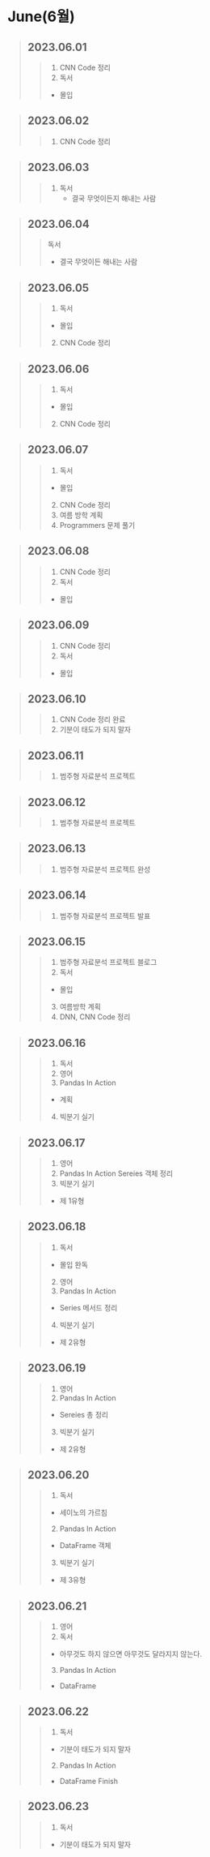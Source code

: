 # June(6월)

> ## 2023.06.01
> > 1. CNN Code 정리
> > 2. 독서
> >   - 몰입

> ## 2023.06.02
> > 1. CNN Code 정리

> ## 2023.06.03
> > 1. 독서
> >     - 결국 무엇이든지 해내는 사람

> ## 2023.06.04
> > 독서
> >   - 결국 무엇이든 해내는 사람

> ## 2023.06.05
> > 1. 독서
> >   - 몰입
> > 2. CNN Code 정리

> ## 2023.06.06
> > 1. 독서
> >   - 몰입
> > 2. CNN Code 정리

> ## 2023.06.07
> > 1. 독서
> >   - 몰입
> > 2. CNN Code 정리
> > 3. 여름 방학 계획
> > 4. Programmers 문제 풀기

> ## 2023.06.08
> > 1. CNN Code 정리
> > 2. 독서
> >   - 몰입

> ## 2023.06.09
> > 1. CNN Code 정리
> > 2. 독서
> >   - 몰입

> ## 2023.06.10
> > 1. CNN Code 정리 완료
> > 2. 기분이 태도가 되지 말자

> ## 2023.06.11
> > 1. 범주형 자료분석 프로젝트

> ## 2023.06.12
> > 1. 범주형 자료분석 프로젝트

> ## 2023.06.13
> > 1. 범주형 자료분석 프로젝트 완성

> ## 2023.06.14
> > 1. 범주형 자료분석 프로젝트 발표 

> ## 2023.06.15
> > 1. 범주형 자료분석 프로젝트 블로그
> > 2. 독서
> >   - 몰입
> > 3. 여름방학 계획
> > 4. DNN, CNN Code 정리

> ## 2023.06.16
> > 1. 독서
> > 2. 영어
> > 3. Pandas In Action
> >   - 계획
> > 4. 빅분기 실기

> ## 2023.06.17
> > 1. 영어
> > 2. Pandas In Action
> >   Sereies 객체 정리
> > 3. 빅분기 실기
> >   - 제 1유형

> ## 2023.06.18
> > 1. 독서
> >   - 몰입 완독
> > 2. 영어
> > 3. Pandas In Action
> >   - Series 메서드 정리
> > 4. 빅분기 실기
> >   - 제 2유형

> ## 2023.06.19
> > 1. 영어
> > 2. Pandas In Action
> >   - Sereies 총 정리
> > 3. 빅분기 실기
> >   - 제 2유형

> ## 2023.06.20
> > 1. 독서
> >   - 세이노의 가르침
> > 2. Pandas In Action
> >   - DataFrame 객체
> > 3. 빅분기 실기
> >   - 제 3유형

> ## 2023.06.21
> > 1. 영어
> > 2. 독서
> >   - 아무것도 하지 않으면 아무것도 달라지지 않는다.
> > 3. Pandas In Action
> >   - DataFrame

> ## 2023.06.22
> > 1. 독서
> >   - 기분이 태도가 되지 말자
> > 2. Pandas In Action
> >   - DataFrame Finish

> ## 2023.06.23
> > 1. 독서
> >   - 기분이 태도가 되지 말자
